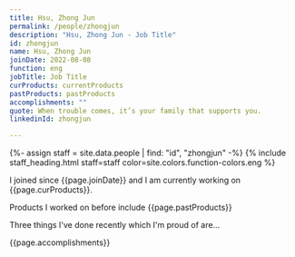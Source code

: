 ```yaml
---
title: Hsu, Zhong Jun
permalink: /people/zhongjun
description: "Hsu, Zhong Jun - Job Title"
id: zhongjun
name: Hsu, Zhong Jun
joinDate: 2022-08-08
function: eng
jobTitle: Job Title
curProducts: currentProducts
pastProducts: pastProducts
accomplishments: ""
quote: When trouble comes, it’s your family that supports you.
linkedinId: zhongjun

---
```


{%- assign staff = site.data.people | find: "id", "zhongjun" -%}
{% include staff_heading.html staff=staff color=site.colors.function-colors.eng %}

<p>I joined since {{page.joinDate}} and I am currently working on {{page.curProducts}}.</p>

<p>Products I worked on before include {{page.pastProducts}}</p>

<p>Three things I've done recently which I'm proud of are...</p>
{{page.accomplishments}}
